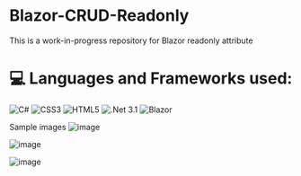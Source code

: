 # Blazor-CRUD-Readonly
This is a work-in-progress repository for Blazor readonly attribute

# 💻 Languages and Frameworks used:
![C#](https://img.shields.io/badge/c%23-%23239120.svg?style=for-the-badge&logo=c-sharp&logoColor=white) ![CSS3](https://img.shields.io/badge/css3-%231572B6.svg?style=for-the-badge&logo=css3&logoColor=white) ![HTML5](https://img.shields.io/badge/html5-%23E34F26.svg?style=for-the-badge&logo=html5&logoColor=white) ![.Net 3.1](https://img.shields.io/badge/.NET-5C2D91?style=for-the-badge&logo=.net&logoColor=white) ![Blazor](https://img.shields.io/badge/-Blazor-blue)

Sample images 
![image](https://user-images.githubusercontent.com/67968240/210164343-793f9397-2baa-4af6-87ba-eb3d4f25c614.png)

![image](https://user-images.githubusercontent.com/67968240/210164351-d2ced4af-8539-4478-86e0-0e7d02ab03c3.png)

![image](https://user-images.githubusercontent.com/67968240/210164359-94d8a93a-7afb-4a6d-a0e9-92fc67b25bc7.png)
